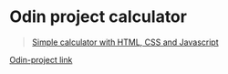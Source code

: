 # Odin project calculator

> [Simple calculator with HTML, CSS and Javascript](https://htmlpreview.github.io/?https://github.com/sohamviradiya/odin-calculator/blob/main/index.html)

[Odin-project link](https://www.theodinproject.com/)
